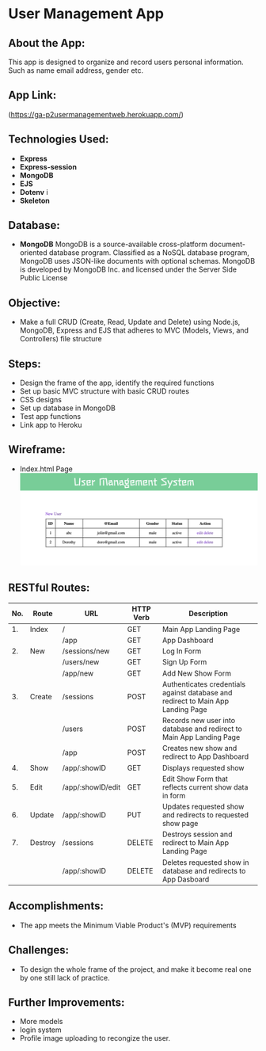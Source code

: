 # User Management App

## About the App:

This app is designed to organize and record users personal information. Such as name 
email address, gender etc.


## App Link:

(https://ga-p2usermanagementweb.herokuapp.com/)

## Technologies Used:

-   **Express** 
-   **Express-session** 
-   **MongoDB** 
-   **EJS** 
-   **Dotenv** i
-   **Skeleton** 

## Database:

-   **MongoDB** 
MongoDB is a source-available cross-platform document-oriented database program. Classified as a NoSQL database program, MongoDB uses JSON-like documents with optional schemas. MongoDB is developed by MongoDB Inc. and licensed under the Server Side Public License

## Objective:

-   Make a full CRUD (Create, Read, Update and Delete) using Node.js, MongoDB, Express and EJS that adheres to MVC (Models, Views, and Controllers) file structure

## Steps:

-   Design the frame of the app, identify the required functions
-   Set up basic MVC structure with basic CRUD routes
-   CSS designs
-   Set up database in MongoDB
-   Test app functions
-   Link app to Heroku

## Wireframe:

-   Index.html Page
    ![Landing Page](img/screenshot.png)



## RESTful Routes:

| No. | Route   | URL               | HTTP Verb | Description                                                                      |
| --- | ------- | ----------------- | --------- | -------------------------------------------------------------------------------- |
| 1.  | Index   | /                 | GET       | Main App Landing Page                                                            |
|     |         | /app              | GET       | App Dashboard                                                                    |
| 2.  | New     | /sessions/new     | GET       | Log In Form                                                                      |
|     |         | /users/new        | GET       | Sign Up Form                                                                     |
|     |         | /app/new          | GET       | Add New Show Form                                                                |
| 3.  | Create  | /sessions         | POST      | Authenticates credentials against database and redirect to Main App Landing Page |
|     |         | /users            | POST      | Records new user into database and redirect to Main App Landing Page             |
|     |         | /app              | POST      | Creates new show and redirect to App Dashboard                                   |
| 4.  | Show    | /app/:showID      | GET       | Displays requested show                                                          |
| 5.  | Edit    | /app/:showID/edit | GET       | Edit Show Form that reflects current show data in form                           |
| 6.  | Update  | /app/:showID      | PUT       | Updates requested show and redirects to requested show page                      |
| 7.  | Destroy | /sessions         | DELETE    | Destroys session and redirect to Main App Landing Page                           |
|     |         | /app/:showID      | DELETE    | Deletes requested show in database and redirects to App Dasboard                 |

## Accomplishments:

-   The app meets the Minimum Viable Product's (MVP) requirements

## Challenges:

-   To design the whole frame of the project, and make it become real one by one still lack of practice.

## Further Improvements:

-   More models 
-   login system
-   Profile image uploading to recongize the user. 